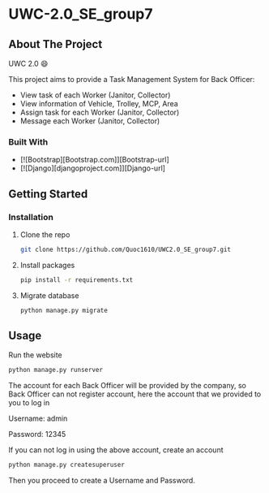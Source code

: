 # UWC-2.0_SE_group7

<!-- ABOUT THE PROJECT -->
## About The Project

UWC 2.0 :smile:

This project aims  to provide a Task Management System for Back Officer:
* View task of each Worker (Janitor, Collector)
* View information of Vehicle, Trolley, MCP, Area
* Assign task for each Worker (Janitor, Collector)
* Message each Worker (Janitor, Collector)


### Built With
* [![Bootstrap][Bootstrap.com]][Bootstrap-url]
* [![Django][djangoproject.com]][Django-url]

## Getting Started

### Installation

1. Clone the repo
   ```sh
   git clone https://github.com/Quoc1610/UWC2.0_SE_group7.git
   ```
2. Install packages
   ```sh
   pip install -r requirements.txt
   ```
3. Migrate database
   ```sh
   python manage.py migrate
   ```

## Usage

Run the website
   ```sh
   python manage.py runserver
   ```

The account for each Back Officer will be provided by the company, so Back Officer
can not register account, here the account that we provided to you to log in

Username: admin

Password: 12345

If you can not log in using the above account, create an account

   ```sh
   python manage.py createsuperuser
   ```
Then you proceed to create a Username and Password.


